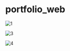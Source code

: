 # portfolio_web

![1](https://user-images.githubusercontent.com/43102298/177373376-dc0599e8-9d19-4349-9b1e-876beb512874.PNG)


![3](https://user-images.githubusercontent.com/43102298/177373384-860e240e-da1a-41ad-8973-f3e1585df5ac.PNG)



![4](https://user-images.githubusercontent.com/43102298/177373393-8d70db1a-2b6e-4be9-85f1-e1e8069d1ee0.PNG)
